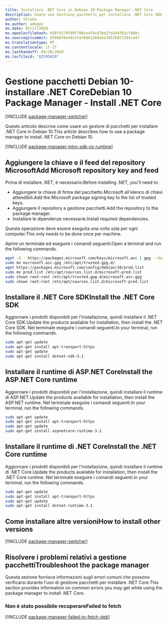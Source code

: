 ```yaml
---
title: Installare .NET Core in Debian 10-Package Manager-.NET Core
description: Usare uno Gestione pacchetti per installare .NET Core SDK e Runtime in Debian 10.
author: thraka
ms.author: adegeo
ms.date: 03/17/2020
ms.openlocfilehash: 038f5579f99f700ce47dc67be2fd344f01cf800c
ms.sourcegitcommit: d7666f6e49c57a769612602ea7857b927294ce47
ms.translationtype: MT
ms.contentlocale: it-IT
ms.lasthandoff: 04/30/2020
ms.locfileid: "82595620"
---
```

# <a name="debian-10-package-manager---install-net-core"></a><span data-ttu-id="70061-103">Gestione pacchetti Debian 10-installare .NET Core</span><span class="sxs-lookup"><span data-stu-id="70061-103">Debian 10 Package Manager - Install .NET Core</span></span>

[!INCLUDE [package-manager-switcher](./includes/package-manager-switcher.md)]

<span data-ttu-id="70061-104">Questo articolo descrive come usare un gestore di pacchetti per installare .NET Core in Debian 10.</span><span class="sxs-lookup"><span data-stu-id="70061-104">This article describes how to use a package manager to install .NET Core on Debian 10.</span></span>

[!INCLUDE [package-manager-intro-sdk-vs-runtime](includes/package-manager-intro-sdk-vs-runtime.md)]

## <a name="add-microsoft-repository-key-and-feed"></a><span data-ttu-id="70061-105">Aggiungere la chiave e il feed del repository Microsoft</span><span class="sxs-lookup"><span data-stu-id="70061-105">Add Microsoft repository key and feed</span></span>

<span data-ttu-id="70061-106">Prima di installare .NET, è necessario:</span><span class="sxs-lookup"><span data-stu-id="70061-106">Before installing .NET, you'll need to:</span></span>

- <span data-ttu-id="70061-107">Aggiungere la chiave di firma del pacchetto Microsoft all'elenco di chiavi attendibili.</span><span class="sxs-lookup"><span data-stu-id="70061-107">Add the Microsoft package signing key to the list of trusted keys.</span></span>
- <span data-ttu-id="70061-108">Aggiungere il repository a gestione pacchetti.</span><span class="sxs-lookup"><span data-stu-id="70061-108">Add the repository to the package manager.</span></span>
- <span data-ttu-id="70061-109">Installare le dipendenze necessarie.</span><span class="sxs-lookup"><span data-stu-id="70061-109">Install required dependencies.</span></span>

<span data-ttu-id="70061-110">Questa operazione deve essere eseguita una volta sola per ogni computer.</span><span class="sxs-lookup"><span data-stu-id="70061-110">This only needs to be done once per machine.</span></span>

<span data-ttu-id="70061-111">Aprire un terminale ed eseguire i comandi seguenti.</span><span class="sxs-lookup"><span data-stu-id="70061-111">Open a terminal and run the following commands.</span></span>

```bash
wget -O - https://packages.microsoft.com/keys/microsoft.asc | gpg --dearmor > microsoft.asc.gpg
sudo mv microsoft.asc.gpg /etc/apt/trusted.gpg.d/
wget https://packages.microsoft.com/config/debian/10/prod.list
sudo mv prod.list /etc/apt/sources.list.d/microsoft-prod.list
sudo chown root:root /etc/apt/trusted.gpg.d/microsoft.asc.gpg
sudo chown root:root /etc/apt/sources.list.d/microsoft-prod.list
```

## <a name="install-the-net-core-sdk"></a><span data-ttu-id="70061-112">Installare il .NET Core SDK</span><span class="sxs-lookup"><span data-stu-id="70061-112">Install the .NET Core SDK</span></span>

<span data-ttu-id="70061-113">Aggiornare i prodotti disponibili per l'installazione, quindi installare il .NET Core SDK.</span><span class="sxs-lookup"><span data-stu-id="70061-113">Update the products available for installation, then install the .NET Core SDK.</span></span> <span data-ttu-id="70061-114">Nel terminale eseguire i comandi seguenti.</span><span class="sxs-lookup"><span data-stu-id="70061-114">In your terminal, run the following commands.</span></span>

```bash
sudo apt-get update
sudo apt-get install apt-transport-https
sudo apt-get update
sudo apt-get install dotnet-sdk-3.1
```

## <a name="install-the-aspnet-core-runtime"></a><span data-ttu-id="70061-115">Installare il runtime di ASP.NET Core</span><span class="sxs-lookup"><span data-stu-id="70061-115">Install the ASP.NET Core runtime</span></span>

<span data-ttu-id="70061-116">Aggiornare i prodotti disponibili per l'installazione, quindi installare il runtime di ASP.NET.</span><span class="sxs-lookup"><span data-stu-id="70061-116">Update the products available for installation, then install the ASP.NET runtime.</span></span> <span data-ttu-id="70061-117">Nel terminale eseguire i comandi seguenti.</span><span class="sxs-lookup"><span data-stu-id="70061-117">In your terminal, run the following commands.</span></span>

```bash
sudo apt-get update
sudo apt-get install apt-transport-https
sudo apt-get update
sudo apt-get install aspnetcore-runtime-3.1
```

## <a name="install-the-net-core-runtime"></a><span data-ttu-id="70061-118">Installare il runtime di .NET Core</span><span class="sxs-lookup"><span data-stu-id="70061-118">Install the .NET Core runtime</span></span>

<span data-ttu-id="70061-119">Aggiornare i prodotti disponibili per l'installazione, quindi installare il runtime di .NET Core.</span><span class="sxs-lookup"><span data-stu-id="70061-119">Update the products available for installation, then install the .NET Core runtime.</span></span> <span data-ttu-id="70061-120">Nel terminale eseguire i comandi seguenti.</span><span class="sxs-lookup"><span data-stu-id="70061-120">In your terminal, run the following commands.</span></span>

```bash
sudo apt-get update
sudo apt-get install apt-transport-https
sudo apt-get update
sudo apt-get install dotnet-runtime-3.1
```

## <a name="how-to-install-other-versions"></a><span data-ttu-id="70061-121">Come installare altre versioni</span><span class="sxs-lookup"><span data-stu-id="70061-121">How to install other versions</span></span>

[!INCLUDE [package-manager-switcher](./includes/package-manager-heading-hack-pkgname.md)]

## <a name="troubleshoot-the-package-manager"></a><span data-ttu-id="70061-122">Risolvere i problemi relativi a gestione pacchetti</span><span class="sxs-lookup"><span data-stu-id="70061-122">Troubleshoot the package manager</span></span>

<span data-ttu-id="70061-123">Questa sezione fornisce informazioni sugli errori comuni che possono verificarsi durante l'uso di gestione pacchetti per installare .NET Core.</span><span class="sxs-lookup"><span data-stu-id="70061-123">This section provides information on common errors you may get while using the package manager to install .NET Core.</span></span>

### <a name="failed-to-fetch"></a><span data-ttu-id="70061-124">Non è stato possibile recuperare</span><span class="sxs-lookup"><span data-stu-id="70061-124">Failed to fetch</span></span>

[!INCLUDE [package-manager-failed-to-fetch-deb](includes/package-manager-failed-to-fetch-deb.md)]
